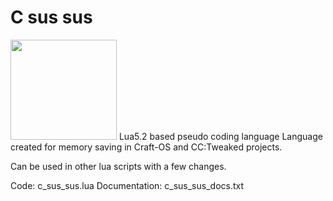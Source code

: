 # C sus sus
<img src="https://user-images.githubusercontent.com/56871670/224428777-7f18eaeb-3353-41f1-8fac-788a75e82ab1.png" width="170" height="160">
Lua5.2 based pseudo coding language
Language created for memory saving in Craft-OS and CC:Tweaked projects.

Can be used in other lua scripts with a few changes.

Code: c_sus_sus.lua
Documentation: c_sus_sus_docs.txt
